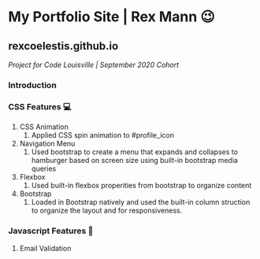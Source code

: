 # My Portfolio Site | Rex Mann :wink:
## rexcoelestis.github.io
*Project for Code Louisville | September 2020 Cohort*

### Introduction

### CSS Features :computer:
1. CSS Animation
   1. Applied CSS spin animation to #profile_icon
1. Navigation Menu
   1. Used bootstrap to create a menu that expands and collapses to hamburger based on screen size using built-in bootstrap media queries
1. Flexbox
   1. Used built-in flexbox properities from bootstrap to organize content
1. Bootstrap
   1. Loaded in Bootstrap natively and used the built-in column struction to organize the layout and for responsiveness.
  

### Javascript Features :floppy_disk:
1. Email Validation


